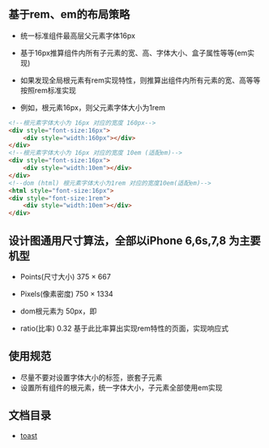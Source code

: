 ## 基于rem、em的布局策略

* 统一标准组件最高层父元素字体16px

* 基于16px推算组件内所有子元素的宽、高、字体大小、盒子属性等等(em实现)

* 如果发现全局根元素有rem实现特性，则推算出组件内所有元素的宽、高等等按照rem标准实现

* 例如，根元素16px，则父元素字体大小为1rem

```html
<!--根元素字体大小为 16px 对应的宽度 160px-->
<div style="font-size:16px">
	<div style="width:160px"></div>
</div>
<!--根元素字体大小为 16px 对应的宽度 10em (适配em)-->
<div style="font-size:16px">
	<div style="width:10em"></div>
</div>
<!--dom (html) 根元素字体大小为1rem 对应的宽度10em(适配em)-->
<html style="font-size:16px">
<div style="font-size:1rem">
	<div style="width:10em"></div>
</div>
```

## 设计图通用尺寸算法，全部以iPhone 6,6s,7,8 为主要机型

* Points(尺寸大小) 375 × 667

* Pixels(像素密度) 750 × 1334

* dom根元素为 50px，即<html style="font-size:50px"></html>

* ratio(比率) 0.32 基于此比率算出实现rem特性的页面，实现响应式

## 使用规范

* 尽量不要对设置字体大小的标签，嵌套子元素
* 设置所有组件的根元素，统一字体大小，子元素全部使用em实现

## 文档目录

  * [toast](toast.md)